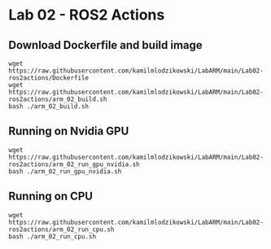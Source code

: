 # Lab 02 - ROS2 Actions
## Download Dockerfile and build image

```shell
wget https://raw.githubusercontent.com/kamilmlodzikowski/LabARM/main/Lab02-ros2actions/Dockerfile
wget https://raw.githubusercontent.com/kamilmlodzikowski/LabARM/main/Lab02-ros2actions/arm_02_build.sh
bash ./arm_02_build.sh
```

## Running on Nvidia GPU

```shell
wget https://raw.githubusercontent.com/kamilmlodzikowski/LabARM/main/Lab02-ros2actions/arm_02_run_gpu_nvidia.sh
bash ./arm_02_run_gpu_nvidia.sh
```

## Running on CPU

```shell
wget https://raw.githubusercontent.com/kamilmlodzikowski/LabARM/main/Lab02-ros2actions/arm_02_run_cpu.sh
bash ./arm_02_run_cpu.sh
```


